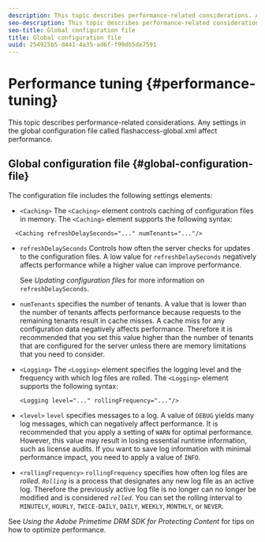 ```yaml
---
description: This topic describes performance-related considerations. Any settings in the global configuration file called flashaccess-global.xml affect performance.
seo-description: This topic describes performance-related considerations. Any settings in the global configuration file called flashaccess-global.xml affect performance.
seo-title: Global configuration file
title: Global configuration file
uuid: 254925b5-d441-4a35-ad6f-f99db5de7591
---
```


# Performance tuning {#performance-tuning}

This topic describes performance-related considerations. Any settings in the global configuration file called flashaccess-global.xml affect performance.

## Global configuration file {#global-configuration-file}

The configuration file includes the following settings elements:

* `<Caching>` The `<Caching>` element controls caching of configuration files in memory. The `<Caching>` element supports the following syntax: 

```
  <Caching refreshDelaySeconds="..." numTenants="..."/>
```

* `refreshDelaySeconds` Controls how often the server checks for updates to the configuration files. A low value for `refreshDelaySeconds` negatively affects performance while a higher value can improve performance.

  See *Updating configuration files* for more information on `refreshDelaySeconds`.

* `numTenants` specifies the number of tenants. A value that is lower than the number of tenants affects performance because requests to the remaining tenants result in cache misses. A cache miss for any configuration data negatively affects performance. Therefore it is recommended that you set this value higher than the number of tenants that are configured for the server unless there are memory limitations that you need to consider.

* `<Logging>` The `<Logging>` element specifies the logging level and the frequency with which log files are rolled. The `<Logging>` element supports the following syntax: 

  ```
  <Logging level="..." rollingFrequency="..."/>
  ```

* `<level>`  `level` specifies messages to a log. A value of `DEBUG` yields many log messages, which can negatively affect performance. It is recommended that you apply a setting of `WARN` for optimal performance. However, this value may result in losing essential runtime information, such as license audits. If you want to save log information with minimal performance impact, you need to apply a value of `INFO`.

* `<rollingFrequency>`  `rollingFrequency` specifies how often log files are *rolled*. *`Rolling`* is a process that designates any new log file as an active log. Therefore the previously active log file is no longer can no longer be modified and is considered *`rolled`*. You can set the rolling interval to `MINUTELY`, `HOURLY`, `TWICE-DAILY`, `DAILY`, `WEEKLY`, `MONTHLY`, or `NEVER`.

See *Using the Adobe Primetime DRM SDK for Protecting Content* for tips on how to optimize performance.